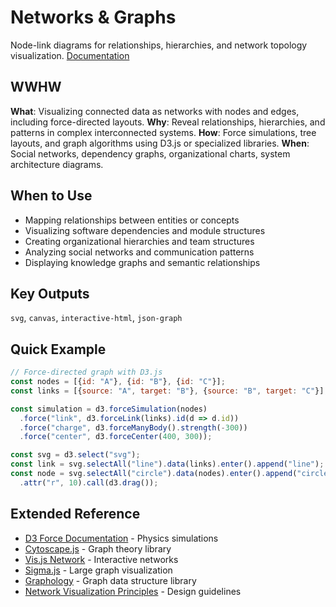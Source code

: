 # Networks & Graphs
Node-link diagrams for relationships, hierarchies, and network topology visualization.
[Documentation](https://d3js.org/d3-force)

## WWHW
**What**: Visualizing connected data as networks with nodes and edges, including force-directed layouts.
**Why**: Reveal relationships, hierarchies, and patterns in complex interconnected systems.
**How**: Force simulations, tree layouts, and graph algorithms using D3.js or specialized libraries.
**When**: Social networks, dependency graphs, organizational charts, system architecture diagrams.

## When to Use
- Mapping relationships between entities or concepts
- Visualizing software dependencies and module structures
- Creating organizational hierarchies and team structures
- Analyzing social networks and communication patterns
- Displaying knowledge graphs and semantic relationships

## Key Outputs
`svg`, `canvas`, `interactive-html`, `json-graph`

## Quick Example
```javascript
// Force-directed graph with D3.js
const nodes = [{id: "A"}, {id: "B"}, {id: "C"}];
const links = [{source: "A", target: "B"}, {source: "B", target: "C"}];

const simulation = d3.forceSimulation(nodes)
  .force("link", d3.forceLink(links).id(d => d.id))
  .force("charge", d3.forceManyBody().strength(-300))
  .force("center", d3.forceCenter(400, 300));

const svg = d3.select("svg");
const link = svg.selectAll("line").data(links).enter().append("line");
const node = svg.selectAll("circle").data(nodes).enter().append("circle")
  .attr("r", 10).call(d3.drag());
```

## Extended Reference
- [D3 Force Documentation](https://github.com/d3/d3-force) - Physics simulations
- [Cytoscape.js](https://cytoscape.org/) - Graph theory library
- [Vis.js Network](https://visjs.github.io/vis-network/docs/network/) - Interactive networks
- [Sigma.js](https://www.sigmajs.org/) - Large graph visualization
- [Graphology](https://graphology.github.io/) - Graph data structure library
- [Network Visualization Principles](https://kateto.net/networks-r-igraph) - Design guidelines